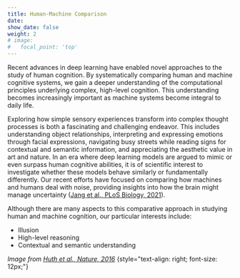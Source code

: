 ```yaml
---
title: Human-Machine Comparison
date: 
show_date: false
weight: 2
# image:
#   focal_point: 'top'
---
```


Recent advances in deep learning have enabled novel approaches to the study of human cognition. By systematically comparing human and machine cognitive systems, we gain a deeper understanding of the computational principles underlying complex, high-level cognition. This understanding becomes increasingly important as machine systems become integral to daily life.

<!--more-->

Exploring how simple sensory experiences transform into complex thought processes is both a fascinating and challenging endeavor. This includes understanding object relationships, interpreting and expressing emotions through facial expressions, navigating busy streets while reading signs for contextual and semantic information, and appreciating the aesthetic value in art and nature. In an era where deep learning models are argued to mimic or even surpass human cognitive abilities, it is of scientific interest to investigate whether these models behave similarly or fundamentally differently. Our recent efforts have focused on comparing how machines and humans deal with noise, providing insights into how the brain might manage uncertainty ([Jang et al., PLoS Biology, 2021](https://doi.org/10.1371/journal.pbio.3001418)).

Although there are many aspects to this comparative approach in studying human and machine cognition, our particular interests include:

- Illusion
- High-level reasoning
- Contextual and semantic understanding

_Image from [Huth et al., Nature, 2016](https://www.nature.com/articles/nature17637)_
{style="text-align: right; font-size: 12px;"}